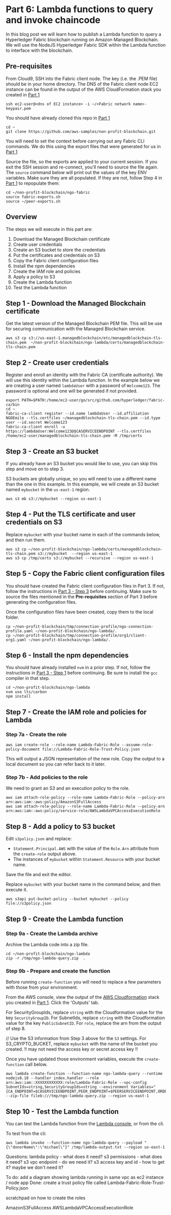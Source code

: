 # Part 6: Lambda functions to query and invoke chaincode

In this blog post we will learn how to publish a Lambda function to query a Hyperledger Fabric blockchain running on Amazon Managed Blockchain.  We will use the NodeJS Hyperledger Fabric SDK within the Lambda function to interface with the blockchain.

## Pre-requisites

From Cloud9, SSH into the Fabric client node. The key (i.e. the .PEM file) should be in your home directory. 
The DNS of the Fabric client node EC2 instance can be found in the output of the AWS CloudFormation stack you 
created in [Part 1](../ngo-fabric/README.md)

```
ssh ec2-user@<dns of EC2 instance> -i ~/<Fabric network name>-keypair.pem
```

You should have already cloned this repo in [Part 1](../ngo-fabric/README.md)

```
cd ~
git clone https://github.com/aws-samples/non-profit-blockchain.git
```

You will need to set the context before carrying out any Fabric CLI commands. We do this 
using the export files that were generated for us in [Part 1](../ngo-fabric/README.md)

Source the file, so the exports are applied to your current session. If you exit the SSH 
session and re-connect, you'll need to source the file again. The `source` command below
will print out the values of the key ENV variables. Make sure they are all populated. If
they are not, follow Step 4 in [Part 1](../ngo-fabric/README.md) to repopulate them:

```
cd ~/non-profit-blockchain/ngo-fabric
source fabric-exports.sh
source ~/peer-exports.sh 
```

## Overview

The steps we will execute in this part are:

1. Download the Managed Blockchain certificate
2. Create user credentials
3. Create an S3 bucket to store the credentials
4. Put the certificates and credentials on S3
5. Copy the Fabric client configuration files
6. Install the npm dependencies
7. Create the IAM role and policies
8. Apply a policy to S3
9. Create the Lambda function
10. Test the Lambda function


## Step 1 - Download the Managed Blockchain certificate

Get the latest version of the Managed Blockchain PEM file. This will be use for securing communication with the Managed Blockchain service.

```
aws s3 cp s3://us-east-1.managedblockchain/etc/managedblockchain-tls-chain.pem  ~/non-profit-blockchain/ngo-lambda/certs/managedblockchain-tls-chain.pem
```

## Step 2 - Create user credentials

Register and enroll an identity with the Fabric CA (certificate authority). We will use this identity within the Lambda function.  In the example below we are creating a user named `lambdaUser` with a password of `Welcome123`.  The password is optional and one will be generated if not provided.

```
export PATH=$PATH:/home/ec2-user/go/src/github.com/hyperledger/fabric-ca/bin
cd ~
fabric-ca-client register --id.name lambdaUser --id.affiliation NGOEmile --tls.certfiles ~/managedblockchain-tls-chain.pem --id.type user --id.secret Welcome123
fabric-ca-client enroll -u https://lambdaUser:Welcome123@$CASERVICEENDPOINT --tls.certfiles /home/ec2-user/managedblockchain-tls-chain.pem -M /tmp/certs
```

## Step 3 - Create an S3 bucket

If you already have an S3 bucket you would like to use, you can skip this step and move on to step 3.

S3 buckets are globally unique, so you will need to use a different name than the one in this example.  In this example, we will create an S3 bucket named `mybucket` in the `us-east-1` region.

```
aws s3 mb s3://mybucket --region us-east-1
```

## Step 4 - Put the TLS certificate and user credentials on S3

Replace `mybucket` with your bucket name in each of the commands below, and then run them.

```
aws s3 cp ~/non-profit-blockchain/ngo-lambda/certs/managedblockchain-tls-chain.pem s3://mybucket  --region us-east-1
aws s3 cp /tmp/certs s3://mybucket --recursive --region us-east-1
```

## Step 5 - Copy the Fabric client configuration files

You should have created the Fabric client configuration files in Part 3.  If not, follow the instructions in [Part 3 - Step 3](../ngo-rest-api/README.md) before continuing.  Make sure to source the files mentioned in the **Pre-requisites** section of Part 3 before generating the configuration files.

Once the configuration files have been created, copy them to the local folder.

```
cp ~/non-profit-blockchain/tmp/connection-profile/ngo-connection-profile.yaml ~/non-profit-blockchain/ngo-lambda/.
cp ~/non-profit-blockchain/tmp/connection-profile/org1/client-org1.yaml ~/non-profit-blockchain/ngo-lambda/.
```

## Step 6 - Install the npm dependencies

You should have already installed `nvm` in a prior step.  If not, follow the instructions in [Part 3 - Step 1](../ngo-rest-api/README.md) before continuing.  Be sure to install the `gcc` compiler in that step.

```
cd ~/non-profit-blockchain/ngo-lambda
nvm use lts/carbon
npm install
```

## Step 7 - Create the IAM role and policies for Lambda

### Step 7a - Create the role
```
aws iam create-role --role-name Lambda-Fabric-Role --assume-role-policy-document file://Lambda-Fabric-Role-Trust-Policy.json
```

This will output a JSON representation of the new role.  Copy the output to a local document so you can refer back to it later.

### Step 7b - Add policies to the role

We need to grant an S3 and an execution policy to the role.

```
aws iam attach-role-policy --role-name Lambda-Fabric-Role --policy-arn arn:aws:iam::aws:policy/AmazonS3FullAccess
aws iam attach-role-policy --role-name Lambda-Fabric-Role --policy-arn arn:aws:iam::aws:policy/service-role/AWSLambdaVPCAccessExecutionRole
```

## Step 8 - Add a policy to S3 bucket

Edit `s3policy.json` and replace:
* `Statement.Principal.AWS` with the value of the `Role.Arn` attribute from the `create-role` output above.
* The instances of `mybucket` within `Statement.Resource` with your bucket name.

Save the file and exit the editor.

Replace `mybucket` with your bucket name in the command below, and then execute it.

```
aws s3api put-bucket-policy --bucket mybucket --policy file://s3policy.json
```

## Step 9 - Create the Lambda function

### Step 9a - Create the Lambda archive

Archive the Lambda code into a zip file.

```
cd ~/non-profit-blockchain/ngo-lambda
zip -r /tmp/ngo-lambda-query.zip  .
```

### Step 9b - Prepare and create the function
Before running `create-function` you will need to replace a few parameters with those from your environment.

From the AWS console, view the output of the [AWS Cloudformation](https://console.aws.amazon.com/cloudformation/home?region=us-east-1) stack you created in [Part 1](../ngo-fabric/README.md).  Click the 'Outputs' tab.

For SecurityGroupIds, replace `string` with the Cloudformation value for the key `SecurityGroupID`.
For SubnetIds, replace `string` with the Cloudformation value for the key `PublicSubnetID`.
For `role`, replace the arn from the output of step 8.

// Use the S3 information from Step 3 above for the `S3` settings.
For S3_CRYPTO_BUCKET, replace `mybucket` with the name of the bucket you created.
!! may not need the access key or secret access key !!

Once you have updated those environment variables, execute the `create-function` call below.

```
aws lambda create-function --function-name ngo-lambda-query --runtime nodejs8.10 --handler index.handler --role arn:aws:iam::XXXXXXXXXXXX:role/Lambda-Fabric-Role --vpc-config SubnetIds=string,SecurityGroupIds=string --environment Variables="{CA_ENDPOINT=$CASERVICEENDPOINT,PEER_ENDPOINT=$PEERSERVICEENDPOINT,ORDERER_ENDPOINT=$ORDERINGSERVICEENDPOINT,CHANNEL_NAME=$CHANNEL,CHAIN_CODE_ID=ngo,S3_CRYPTO_BUCKET=mybucket,S3_ACCESS_KEY_ID=string,S3_SECRET_ACCESS_KEY=string,CRYPTO_FOLDER=/tmp,ORG_MSP=Org1MSP,FABRIC_USERNAME=lambdaUser}" --zip-file fileb:///tmp/ngo-lambda-query.zip --region us-east-1
```

## Step 10 - Test the Lambda function

You can test the Lambda function from the [Lambda console](https://console.aws.amazon.com/lambda), or from the cli.

To test from the cli:
```
aws lambda invoke --function-name ngo-lambda-query --payload "{\"donorName\":\"michael\"}" /tmp/lambda-output.txt --region us-east-1
```

Questions:
    lambda policy - what does it need?
    s3 permissions - what does it need?
    s3 vpc endpoint - do we need it?
    s3 access key and id - how to get it?  maybe we don't need it?

To do:
    add a diagram showing lambda running in same vpc as ec2 instance / node app
Done:
    create a trust policy file called Lambda-Fabric-Role-Trust-Policy.json

scratchpad on how to create the roles

AmazonS3FullAccess
AWSLambdaVPCAccessExecutionRole